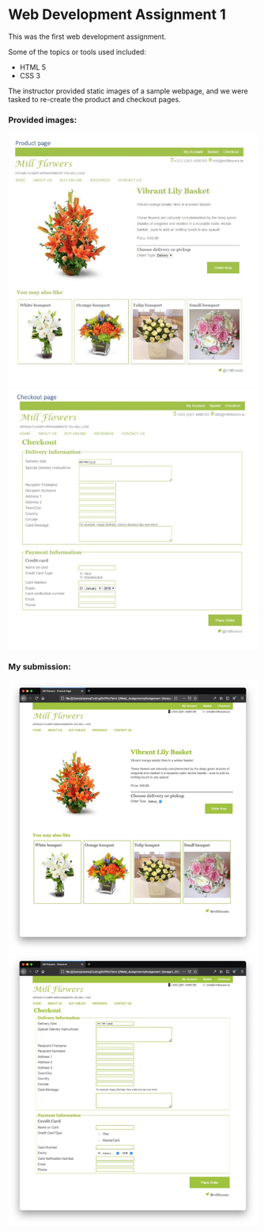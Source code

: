 # Web Development Assignment 1

This was the first web development assignment.

Some of the topics or tools used included: 

* HTML 5
* CSS 3

The instructor provided static images of a sample webpage, and we were tasked to re-create the product and checkout pages. 

### Provided images: 

![](ProvidedImage1.jpg)
![](ProvidedImage2.jpg)

### My submission: 
![](Submitted1.jpg)
![](Submitted2.jpg)
